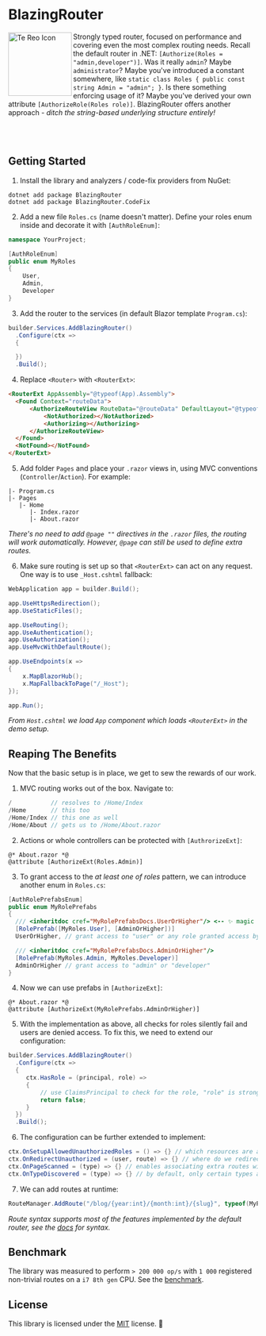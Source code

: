 # BlazingRouter

<img align="left" width="128" height="128" alt="Te Reo Icon" src="https://github.com/user-attachments/assets/2e8033f1-ad2c-4756-8224-078bd39b0afb" />
Strongly typed router, focused on performance and covering even the most complex routing needs. Recall the default router in .NET: <code>[Authorize(Roles = "admin,developer")]</code>. Was it really <code>admin</code>? Maybe <code>administrator</code>? Maybe you've introduced a constant somewhere, like <code>static class Roles { public const string Admin = "admin"; }</code>. Is there something enforcing usage of it? Maybe you've derived your own attribute <code>[AuthorizeRole(Roles role)]</code>. BlazingRouter offers another approach - <em>ditch the string-based underlying structure entirely!</em>

<br/><br/>

## Getting Started

1. Install the library and analyzers / code-fix providers from NuGet:

```
dotnet add package BlazingRouter
dotnet add package BlazingRouter.CodeFix
```

2. Add a new file `Roles.cs` (name doesn't matter). Define your roles enum inside and decorate it with `[AuthRoleEnum]`:

```cs
namespace YourProject;

[AuthRoleEnum] 
public enum MyRoles
{
    User,
    Admin,
    Developer
}
```

3. Add the router to the services (in default Blazor template `Program.cs`):

```cs
builder.Services.AddBlazingRouter()
  .Configure(ctx =>
  {

  })
  .Build();
```

4. Replace `<Router>` with `<RouterExt>`:
```html
<RouterExt AppAssembly="@typeof(App).Assembly">
  <Found Context="routeData">
      <AuthorizeRouteView RouteData="@routeData" DefaultLayout="@typeof(MainLayout)">
          <NotAuthorized></NotAuthorized>
          <Authorizing></Authorizing>
      </AuthorizeRouteView>
  </Found>
  <NotFound></NotFound>
</RouterExt>
```

5. Add folder `Pages` and place your `.razor` views in, using MVC conventions (`Controller`/`Action`). For example:
```
|- Program.cs
|- Pages
   |- Home
      |- Index.razor
      |- About.razor
```

_There's no need to add `@page ""` directives in the `.razor` files, the routing will work automatically. However, `@page` can still be used to define extra routes._

6. Make sure routing is set up so that `<RouterExt>` can act on any request. One way is to use `_Host.cshtml` fallback:
```cs
WebApplication app = builder.Build();

app.UseHttpsRedirection();
app.UseStaticFiles();

app.UseRouting();
app.UseAuthentication();
app.UseAuthorization();
app.UseMvcWithDefaultRoute();

app.UseEndpoints(x =>
{
    x.MapBlazorHub();
    x.MapFallbackToPage("/_Host");
});

app.Run();
```

_From `Host.cshtml` we load `App` component which loads `<RouterExt>` in the demo setup._

## Reaping The Benefits

Now that the basic setup is in place, we get to sew the rewards of our work.

1. MVC routing works out of the box. Navigate to:
```cs
/           // resolves to /Home/Index
/Home       // this too
/Home/Index // this one as well
/Home/About // gets us to /Home/About.razor
```

2. Actions or whole controllers can be protected with `[AuthrorizeExt]`:
```razor
@* About.razor *@
@attribute [AuthorizeExt(Roles.Admin)]
```

3. To grant access to the _at least one of roles_ pattern, we can introduce another enum in `Roles.cs`:
```cs
[AuthRolePrefabsEnum]
public enum MyRolePrefabs
{
  /// <inheritdoc cref="MyRolePrefabsDocs.UserOrHigher"/> <-- ✨ magic documentation rendering roles to which the prefab is resolved!
  [RolePrefab([MyRoles.User], [AdminOrHigher])]
  UserOrHigher, // grant access to "user" or any role granted access by "AdminOrHigher" prefab

  /// <inheritdoc cref="MyRolePrefabsDocs.AdminOrHigher"/>
  [RolePrefab(MyRoles.Admin, MyRoles.Developer)]
  AdminOrHigher // grant access to "admin" or "developer"
}
```

4. Now we can use prefabs in `[AuthorizeExt]`:
```razor
@* About.razor *@
@attribute [AuthorizeExt(MyRolePrefabs.AdminOrHigher)]
```

5. With the implementation as above, all checks for roles silently fail and users are denied access. To fix this, we need to extend our configuration:
```cs
builder.Services.AddBlazingRouter()
  .Configure(ctx =>
  {
     ctx.HasRole = (principal, role) =>
     {
         // use ClaimsPrincipal to check for the role, "role" is strongly typed as "MyRoles"!
         return false;   
     }
  })
  .Build();
```

6. The configuration can be further extended to implement:
```cs
ctx.OnSetupAllowedUnauthorizedRoles = () => {} // which resources are available to unauthenticated users (by default none!)
ctx.OnRedirectUnauthorized = (user, route) => {} // where do we redirect the user if the resource requested is inaccessible
ctx.OnPageScanned = (type) => {} // enables associating extra routes with Pages, apart from the one picked by conventions. Great for route localization!
ctx.OnTypeDiscovered = (type) => {} // by default, only certain types are considered as Pages. Using this callback, extra types may be promoted to Pages
```

7. We can add routes at runtime:
```cs
RouteManager.AddRoute("/blog/{year:int}/{month:int}/{slug}", typeof(MyPage)); 
```

_Route syntax supports most of the features implemented by the default router, see the [docs](https://learn.microsoft.com/en-us/aspnet/core/fundamentals/routing) for syntax._

## Benchmark

The library was measured to perform `> 200 000 op/s` with `1 000` registered non-trivial routes on a `i7 8th gen` CPU. See the [benchmark](https://github.com/lofcz/BlazingRouter/tree/master/BlazingRouter/BlazingRouter.Benchmark).

## License

This library is licensed under the [MIT](https://github.com/lofcz/BlazingRouter/blob/master/LICENSE) license. 💜
